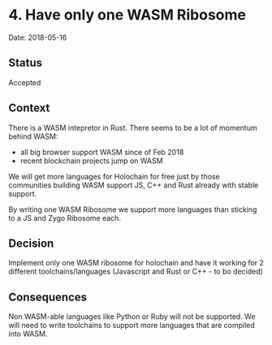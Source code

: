 # 4. Have only one WASM Ribosome

Date: 2018-05-16

## Status

Accepted

## Context

There is a WASM intepretor in Rust.
There seems to be a lot of momentum behind WASM: 
* all big browser support WASM since of Feb 2018
* recent blockchain projects jump on WASM

We will get more languages for Holochain for free just by those communities building WASM support
JS, C++ and Rust already with stable support.

By writing one WASM Ribosome we support more languages than sticking to a JS and Zygo Ribosome each.

## Decision

Implement only one WASM ribosome for holochain and have it working for 2 different toolchains/languages (Javascript and Rust or C++ - to bo decided)


## Consequences

Non WASM-able languages like Python or Ruby will not be supported.
We will need to write toolchains to support more languages that are compiled into WASM.
